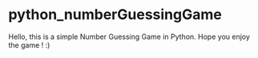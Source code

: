 # python_numberGuessingGame
Hello, this is a simple Number Guessing Game in Python. Hope you enjoy the game ! :)
